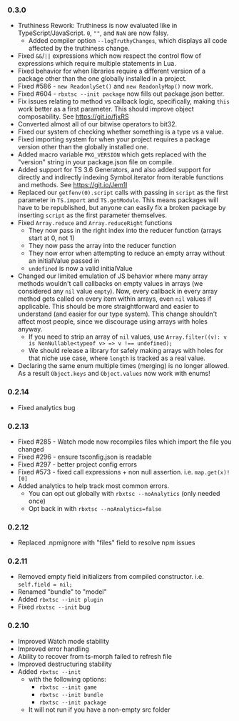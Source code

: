 ### **0.3.0**
- Truthiness Rework: Truthiness is now evaluated like in TypeScript/JavaScript. `0`, `""`, and `NaN` are now falsy.
	- Added compiler option `--logTruthyChanges`, which displays all code affected by the truthiness change.
- Fixed `&&`/`||` expressions which now respect the control flow of expressions which require multiple statements in Lua.
- Fixed behavior for when libraries require a different version of a package other than the one globally installed in a project.
- Fixed #586 - `new ReadonlySet()` and `new ReadonlyMap()` now work.
- Fixed #604 - `rbxtsc --init package` now fills out package.json better.
- Fix issues relating to method vs callback logic, specifically, making `this` work better as a first parameter. This should improve object composability. See https://git.io/fjxRS
- Converted almost all of our bitwise operators to bit32.
- Fixed our system of checking whether something is a type vs a value.
- Fixed importing system for when your project requires a package version other than the globally installed one.
- Added macro variable `PKG_VERSION` which gets replaced with the "version" string in your package.json file on compile.
- Added support for TS 3.6 Generators, and also added support for directly and indirectly indexing Symbol.iterator from iterable functions and methods. See https://git.io/Jem1l
- Replaced our `getfenv(0).script` calls with passing in `script` as the first parameter in `TS.import` and `TS.getModule`. This means packages will have to be republished, but anyone can easily fix a broken package by inserting `script` as the first parameter themselves.
- Fixed `Array.reduce` and `Array.reduceRight` functions
    - They now pass in the right index into the reducer function (arrays start at 0, not 1)
	- They now pass the array into the reducer function
	- They now error when attempting to reduce an empty array without an initialValue passed in
	- `undefined` is now a valid initialValue
- Changed our limited emulation of JS behavior where many array methods wouldn't call callbacks on empty values in arrays (we considered any `nil` value `empty`). Now, every callback in every array method gets called on every item within arrays, even `nil` values if applicable. This should be more straightforward and easier to understand (and easier for our type system). This change shouldn't affect most people, since we discourage using arrays with holes anyway.
	- If you need to strip an array of `nil` values, use `Array.filter((v): v is NonNullable<typeof v> => v !== undefined);`
    - We should release a library for safely making arrays with holes for that niche use case, where `length` is tracked as a real value.
- Declaring the same enum multiple times (merging) is no longer allowed. As a result `Object.keys` and `Object.values` now work with enums!

### **0.2.14**
- Fixed analytics bug

### **0.2.13**
- Fixed #285 - Watch mode now recompiles files which import the file you changed
- Fixed #296 - ensure tsconfig.json is readable
- Fixed #297 - better project config errors
- Fixed #573 - fixed call expressions + non null assertion. i.e. `map.get(x)![0]`
- Added analytics to help track most common errors.
	- You can opt out globally with `rbxtsc --noAnalytics` (only needed once)
	- Opt back in with `rbxtsc --noAnalytics=false`

### **0.2.12**
- Replaced .npmignore with "files" field to resolve npm issues

### **0.2.11**
- Removed empty field initializers from compiled constructor. i.e. `self.field = nil;`
- Renamed "bundle" to "model"
- Added `rbxtsc --init plugin`
- Fixed `rbxtsc --init` bug

### **0.2.10**
- Improved Watch mode stability
- Improved error handling
- Ability to recover from ts-morph failed to refresh file
- Improved destructuring stability
- Added `rbxtsc --init`
	- with the following options:
		- `rbxtsc --init game`
		- `rbxtsc --init bundle`
		- `rbxtsc --init package`
	- It will not run if you have a non-empty src folder
